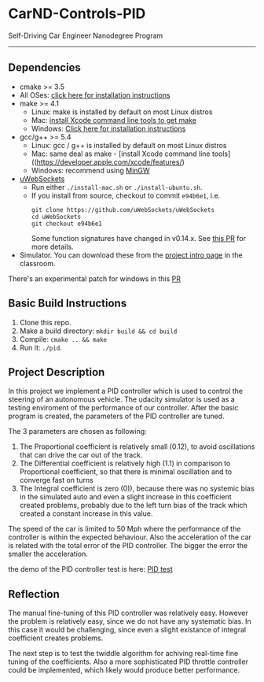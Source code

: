 # CarND-Controls-PID
Self-Driving Car Engineer Nanodegree Program

---

## Dependencies

* cmake >= 3.5
 * All OSes: [click here for installation instructions](https://cmake.org/install/)
* make >= 4.1
  * Linux: make is installed by default on most Linux distros
  * Mac: [install Xcode command line tools to get make](https://developer.apple.com/xcode/features/)
  * Windows: [Click here for installation instructions](http://gnuwin32.sourceforge.net/packages/make.htm)
* gcc/g++ >= 5.4
  * Linux: gcc / g++ is installed by default on most Linux distros
  * Mac: same deal as make - [install Xcode command line tools]((https://developer.apple.com/xcode/features/)
  * Windows: recommend using [MinGW](http://www.mingw.org/)
* [uWebSockets](https://github.com/uWebSockets/uWebSockets)
  * Run either `./install-mac.sh` or `./install-ubuntu.sh`.
  * If you install from source, checkout to commit `e94b6e1`, i.e.
    ```
    git clone https://github.com/uWebSockets/uWebSockets 
    cd uWebSockets
    git checkout e94b6e1
    ```
    Some function signatures have changed in v0.14.x. See [this PR](https://github.com/udacity/CarND-MPC-Project/pull/3) for more details.
* Simulator. You can download these from the [project intro page](https://github.com/udacity/self-driving-car-sim/releases) in the classroom.

There's an experimental patch for windows in this [PR](https://github.com/udacity/CarND-PID-Control-Project/pull/3)

## Basic Build Instructions

1. Clone this repo.
2. Make a build directory: `mkdir build && cd build`
3. Compile: `cmake .. && make`
4. Run it: `./pid`. 

## Project Description

In this project we implement a PID controller which is used to control the steering of an autonomous vehicle. The udacity 
simulator is used as a testing enviroment of the performance of our controller. After the basic program is created, the parameters of the PID
controller are tuned.
 
The 3 parameters are chosen as following:

1. The Proportional coefficient is relatively small (0.12), to avoid oscillations that can drive the car out of the track.
2. The Differential coefficient is relatively high (1.1) in comparison to Proportional coefficient, so that there is minimal oscillation and to converge fast on turns
3. The Integral coefficient is zero (0)), because there was no systemic bias in the simulated auto and even a slight increase 
in this coefficient created problems, probably due to the left turn bias of the track which created a constant increase in this value.


The speed of the car is limited to 50 Mph where the performance of the controller is within the expected behaviour.
Also the acceleration of the car is related with the total error of the PID controller. The bigger the error the smaller the acceleration.

the demo of the PID controller test is here: [PID test](https://github.com/lcfgr/CarND-PID-Control-Project/blob/master/PID_controller_test.mp4)


## Reflection

The manual fine-tuning of this PID controller was relatively easy. However the problem is relatively easy, since we do not have any systematic bias. 
In this case it would be challenging, since even a slight existance of integral coefficient creates problems.
  
The next step is to test the twiddle algorithm for achiving real-time fine tuning of the coefficients. Also a more sophisticated PID throttle controller could be 
implemented, which likely would produce better performance.


